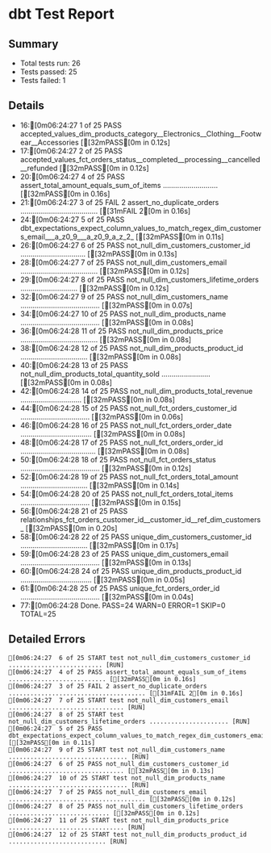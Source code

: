 # dbt Test Report

## Summary

- Total tests run: 26
- Tests passed: 25
- Tests failed: 1

## Details

- 16:[0m06:24:27  1 of 25 PASS accepted_values_dim_products_category__Electronics__Clothing__Footwear__Accessories  [[32mPASS[0m in 0.12s]
- 17:[0m06:24:27  2 of 25 PASS accepted_values_fct_orders_status__completed__processing__cancelled__refunded  [[32mPASS[0m in 0.12s]
- 20:[0m06:24:27  4 of 25 PASS assert_total_amount_equals_sum_of_items ........................... [[32mPASS[0m in 0.16s]
- 21:[0m06:24:27  3 of 25 FAIL 2 assert_no_duplicate_orders ...................................... [[31mFAIL 2[0m in 0.16s]
- 24:[0m06:24:27  5 of 25 PASS dbt_expectations_expect_column_values_to_match_regex_dim_customers_email___a_z0_9___a_z0_9_a_z_2_  [[32mPASS[0m in 0.11s]
- 26:[0m06:24:27  6 of 25 PASS not_null_dim_customers_customer_id ................................ [[32mPASS[0m in 0.13s]
- 28:[0m06:24:27  7 of 25 PASS not_null_dim_customers_email ...................................... [[32mPASS[0m in 0.12s]
- 29:[0m06:24:27  8 of 25 PASS not_null_dim_customers_lifetime_orders ............................ [[32mPASS[0m in 0.12s]
- 32:[0m06:24:27  9 of 25 PASS not_null_dim_customers_name ....................................... [[32mPASS[0m in 0.07s]
- 34:[0m06:24:27  10 of 25 PASS not_null_dim_products_name ....................................... [[32mPASS[0m in 0.08s]
- 36:[0m06:24:28  11 of 25 PASS not_null_dim_products_price ...................................... [[32mPASS[0m in 0.08s]
- 38:[0m06:24:28  12 of 25 PASS not_null_dim_products_product_id ................................. [[32mPASS[0m in 0.08s]
- 40:[0m06:24:28  13 of 25 PASS not_null_dim_products_total_quantity_sold ........................ [[32mPASS[0m in 0.08s]
- 42:[0m06:24:28  14 of 25 PASS not_null_dim_products_total_revenue .............................. [[32mPASS[0m in 0.08s]
- 44:[0m06:24:28  15 of 25 PASS not_null_fct_orders_customer_id .................................. [[32mPASS[0m in 0.06s]
- 46:[0m06:24:28  16 of 25 PASS not_null_fct_orders_order_date ................................... [[32mPASS[0m in 0.08s]
- 48:[0m06:24:28  17 of 25 PASS not_null_fct_orders_order_id ..................................... [[32mPASS[0m in 0.08s]
- 50:[0m06:24:28  18 of 25 PASS not_null_fct_orders_status ....................................... [[32mPASS[0m in 0.12s]
- 52:[0m06:24:28  19 of 25 PASS not_null_fct_orders_total_amount ................................. [[32mPASS[0m in 0.14s]
- 54:[0m06:24:28  20 of 25 PASS not_null_fct_orders_total_items .................................. [[32mPASS[0m in 0.15s]
- 56:[0m06:24:28  21 of 25 PASS relationships_fct_orders_customer_id__customer_id__ref_dim_customers_  [[32mPASS[0m in 0.20s]
- 58:[0m06:24:28  22 of 25 PASS unique_dim_customers_customer_id ................................. [[32mPASS[0m in 0.17s]
- 59:[0m06:24:28  23 of 25 PASS unique_dim_customers_email ....................................... [[32mPASS[0m in 0.13s]
- 60:[0m06:24:28  24 of 25 PASS unique_dim_products_product_id ................................... [[32mPASS[0m in 0.05s]
- 61:[0m06:24:28  25 of 25 PASS unique_fct_orders_order_id ....................................... [[32mPASS[0m in 0.04s]
- 77:[0m06:24:28  Done. PASS=24 WARN=0 ERROR=1 SKIP=0 TOTAL=25

## Detailed Errors

```
[0m06:24:27  6 of 25 START test not_null_dim_customers_customer_id .......................... [RUN]
[0m06:24:27  4 of 25 PASS assert_total_amount_equals_sum_of_items ........................... [[32mPASS[0m in 0.16s]
[0m06:24:27  3 of 25 FAIL 2 assert_no_duplicate_orders ...................................... [[31mFAIL 2[0m in 0.16s]
[0m06:24:27  7 of 25 START test not_null_dim_customers_email ................................ [RUN]
[0m06:24:27  8 of 25 START test not_null_dim_customers_lifetime_orders ...................... [RUN]
[0m06:24:27  5 of 25 PASS dbt_expectations_expect_column_values_to_match_regex_dim_customers_email___a_z0_9___a_z0_9_a_z_2_  [[32mPASS[0m in 0.11s]
[0m06:24:27  9 of 25 START test not_null_dim_customers_name ................................. [RUN]
[0m06:24:27  6 of 25 PASS not_null_dim_customers_customer_id ................................ [[32mPASS[0m in 0.13s]
[0m06:24:27  10 of 25 START test not_null_dim_products_name ................................. [RUN]
[0m06:24:27  7 of 25 PASS not_null_dim_customers_email ...................................... [[32mPASS[0m in 0.12s]
[0m06:24:27  8 of 25 PASS not_null_dim_customers_lifetime_orders ............................ [[32mPASS[0m in 0.12s]
[0m06:24:27  11 of 25 START test not_null_dim_products_price ................................ [RUN]
[0m06:24:27  12 of 25 START test not_null_dim_products_product_id ........................... [RUN]
```
